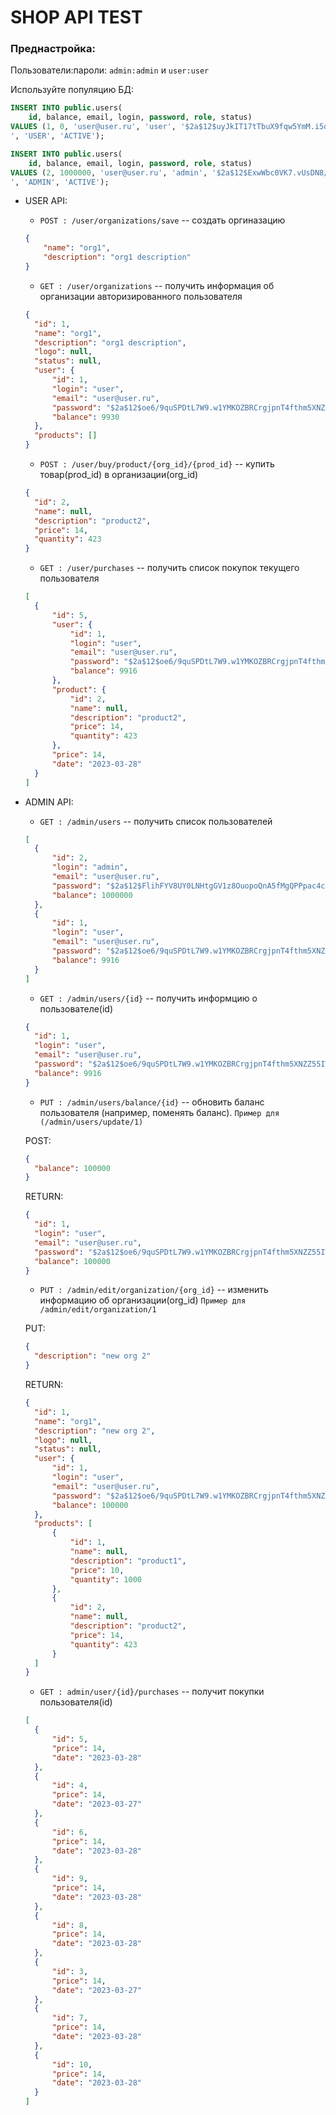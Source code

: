 # SHOP API TEST

### Преднастройка:

Пользователи:пароли: ```admin:admin``` и ```user:user```

Используйте популяцию БД:

```SQL
INSERT INTO public.users(
    id, balance, email, login, password, role, status)
VALUES (1, 0, 'user@user.ru', 'user', '$2a$12$uyJkIT17tTbuX9fqw5YmM.i5oN.1Iiz8AQIOdAeO8yOjbyFTQp7Ze
', 'USER', 'ACTIVE');

INSERT INTO public.users(
    id, balance, email, login, password, role, status)
VALUES (2, 1000000, 'user@user.ru', 'admin', '$2a$12$ExwWbc0VK7.vUsDN8/PGJuEAlOEoyn0P4tAeBef78QKTQq6C2i56m
', 'ADMIN', 'ACTIVE');
```


- USER API:

  - ``` POST : /user/organizations/save ``` -- создать оргиназацию

  ```json
  {
      "name": "org1",
      "description": "org1 description"
  }
  ```
  
  - ``` GET : /user/organizations ``` -- получить информация об организации авторизированного пользователя
  
  ```json
  {
    "id": 1,
    "name": "org1",
    "description": "org1 description",
    "logo": null,
    "status": null,
    "user": {
        "id": 1,
        "login": "user",
        "email": "user@user.ru",
        "password": "$2a$12$oe6/9quSPDtL7W9.w1YMKOZBRCrgjpnT4fthm5XNZZ55IWWwBHXNS",
        "balance": 9930
    },
    "products": []
  }
  ```
  
  - ``` POST : /user/buy/product/{org_id}/{prod_id} ``` -- купить товар(prod_id) в организации(org_id)
  
  ```json
  {
    "id": 2,
    "name": null,
    "description": "product2",
    "price": 14,
    "quantity": 423
  }
  ```
  
  - ``` GET : /user/purchases ``` -- получить список покупок текущего пользователя
  
  ```json
  [
    {
        "id": 5,
        "user": {
            "id": 1,
            "login": "user",
            "email": "user@user.ru",
            "password": "$2a$12$oe6/9quSPDtL7W9.w1YMKOZBRCrgjpnT4fthm5XNZZ55IWWwBHXNS",
            "balance": 9916
        },
        "product": {
            "id": 2,
            "name": null,
            "description": "product2",
            "price": 14,
            "quantity": 423
        },
        "price": 14,
        "date": "2023-03-28"
    }
  ]
  ```
  
- ADMIN API:

  - ``` GET : /admin/users ``` -- получить список пользователей
  ```json
  [
    {
        "id": 2,
        "login": "admin",
        "email": "user@user.ru",
        "password": "$2a$12$FlihFYV8UY0LNHtgGV1z8OuopoQnA5fMgQPPpac4cq.5QjVtavUum",
        "balance": 1000000
    },
    {
        "id": 1,
        "login": "user",
        "email": "user@user.ru",
        "password": "$2a$12$oe6/9quSPDtL7W9.w1YMKOZBRCrgjpnT4fthm5XNZZ55IWWwBHXNS",
        "balance": 9916
    }
  ]
  ```
  
  - ``` GET : /admin/users/{id} ``` -- получить информцию о пользователе(id)
  ```json
  {
    "id": 1,
    "login": "user",
    "email": "user@user.ru",
    "password": "$2a$12$oe6/9quSPDtL7W9.w1YMKOZBRCrgjpnT4fthm5XNZZ55IWWwBHXNS",
    "balance": 9916
  }
  ```
  
  - ``` PUT : /admin/users/balance/{id} ``` -- обновить баланс пользователя (например, поменять баланс). ```Пример для (/admin/users/update/1)```
  
  POST:
  ```json
  {
    "balance": 100000
  }
  ```
  
  RETURN:
  ```JSON
  {
    "id": 1,
    "login": "user",
    "email": "user@user.ru",
    "password": "$2a$12$oe6/9quSPDtL7W9.w1YMKOZBRCrgjpnT4fthm5XNZZ55IWWwBHXNS",
    "balance": 100000
  }
  ```
  
  - ``` PUT : /admin/edit/organization/{org_id} ``` -- изменить информацию об организации(org_id) ```Пример для /admin/edit/organization/1```
  
  PUT:
  ```json
  {
    "description": "new org 2"
  }
  ```
  
  RETURN:
  ```json
  {
    "id": 1,
    "name": "org1",
    "description": "new org 2",
    "logo": null,
    "status": null,
    "user": {
        "id": 1,
        "login": "user",
        "email": "user@user.ru",
        "password": "$2a$12$oe6/9quSPDtL7W9.w1YMKOZBRCrgjpnT4fthm5XNZZ55IWWwBHXNS",
        "balance": 100000
    },
    "products": [
        {
            "id": 1,
            "name": null,
            "description": "product1",
            "price": 10,
            "quantity": 1000
        },
        {
            "id": 2,
            "name": null,
            "description": "product2",
            "price": 14,
            "quantity": 423
        }
    ]
  }
  ```
  
  - ``` GET : admin/user/{id}/purchases ``` -- получит покупки пользователя(id)
  ```json
  [
    {
        "id": 5,
        "price": 14,
        "date": "2023-03-28"
    },
    {
        "id": 4,
        "price": 14,
        "date": "2023-03-27"
    },
    {
        "id": 6,
        "price": 14,
        "date": "2023-03-28"
    },
    {
        "id": 9,
        "price": 14,
        "date": "2023-03-28"
    },
    {
        "id": 8,
        "price": 14,
        "date": "2023-03-28"
    },
    {
        "id": 3,
        "price": 14,
        "date": "2023-03-27"
    },
    {
        "id": 7,
        "price": 14,
        "date": "2023-03-28"
    },
    {
        "id": 10,
        "price": 14,
        "date": "2023-03-28"
    }
  ]
  ```
